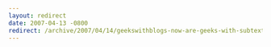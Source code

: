 ```yaml
---
layout: redirect
date: 2007-04-13 -0800
redirect: /archive/2007/04/14/geekswithblogs-now-are-geeks-with-subtext.aspx/
---
```

